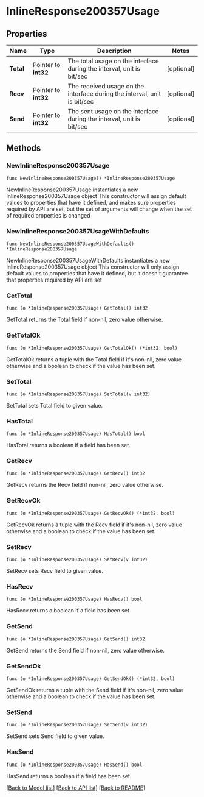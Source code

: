 # InlineResponse200357Usage

## Properties

Name | Type | Description | Notes
------------ | ------------- | ------------- | -------------
**Total** | Pointer to **int32** | The total usage on the interface during the interval, unit is bit/sec | [optional] 
**Recv** | Pointer to **int32** | The received usage on the interface during the interval, unit is bit/sec | [optional] 
**Send** | Pointer to **int32** | The sent usage on the interface during the interval, unit is bit/sec | [optional] 

## Methods

### NewInlineResponse200357Usage

`func NewInlineResponse200357Usage() *InlineResponse200357Usage`

NewInlineResponse200357Usage instantiates a new InlineResponse200357Usage object
This constructor will assign default values to properties that have it defined,
and makes sure properties required by API are set, but the set of arguments
will change when the set of required properties is changed

### NewInlineResponse200357UsageWithDefaults

`func NewInlineResponse200357UsageWithDefaults() *InlineResponse200357Usage`

NewInlineResponse200357UsageWithDefaults instantiates a new InlineResponse200357Usage object
This constructor will only assign default values to properties that have it defined,
but it doesn't guarantee that properties required by API are set

### GetTotal

`func (o *InlineResponse200357Usage) GetTotal() int32`

GetTotal returns the Total field if non-nil, zero value otherwise.

### GetTotalOk

`func (o *InlineResponse200357Usage) GetTotalOk() (*int32, bool)`

GetTotalOk returns a tuple with the Total field if it's non-nil, zero value otherwise
and a boolean to check if the value has been set.

### SetTotal

`func (o *InlineResponse200357Usage) SetTotal(v int32)`

SetTotal sets Total field to given value.

### HasTotal

`func (o *InlineResponse200357Usage) HasTotal() bool`

HasTotal returns a boolean if a field has been set.

### GetRecv

`func (o *InlineResponse200357Usage) GetRecv() int32`

GetRecv returns the Recv field if non-nil, zero value otherwise.

### GetRecvOk

`func (o *InlineResponse200357Usage) GetRecvOk() (*int32, bool)`

GetRecvOk returns a tuple with the Recv field if it's non-nil, zero value otherwise
and a boolean to check if the value has been set.

### SetRecv

`func (o *InlineResponse200357Usage) SetRecv(v int32)`

SetRecv sets Recv field to given value.

### HasRecv

`func (o *InlineResponse200357Usage) HasRecv() bool`

HasRecv returns a boolean if a field has been set.

### GetSend

`func (o *InlineResponse200357Usage) GetSend() int32`

GetSend returns the Send field if non-nil, zero value otherwise.

### GetSendOk

`func (o *InlineResponse200357Usage) GetSendOk() (*int32, bool)`

GetSendOk returns a tuple with the Send field if it's non-nil, zero value otherwise
and a boolean to check if the value has been set.

### SetSend

`func (o *InlineResponse200357Usage) SetSend(v int32)`

SetSend sets Send field to given value.

### HasSend

`func (o *InlineResponse200357Usage) HasSend() bool`

HasSend returns a boolean if a field has been set.


[[Back to Model list]](../README.md#documentation-for-models) [[Back to API list]](../README.md#documentation-for-api-endpoints) [[Back to README]](../README.md)


